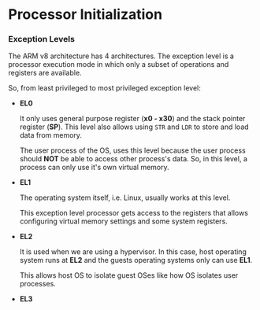 # Processor Initialization

### Exception Levels

The ARM v8 architecture has 4 architectures. The exception level is a processor execution mode in which only a subset of operations and registers are available. 



So, from least privileged to most privileged exception level:

- **EL0**
	
	It only uses general purpose register (**x0 - x30**) and the stack pointer register (**SP**).
	This level also allows using `STR` and `LDR` to store and load data from memory.
	
	The user process of the OS, uses this level because the user process should **NOT** be able to access other process's data.
	So, in this level, a process can only use it's own virtual memory.
        
- **EL1**
	
	The operating system itself, i.e. Linux, usually works at this level. 
	
	This exception level processor gets access to the registers that allows configuring virtual memory settings and some system registers.
	
- **EL2**
	
	It is used when we are using a hypervisor. In this case, host operating system runs at **EL2** and the guests operating systems only can use **EL1**.
	
	This allows host OS to isolate guest OSes like how OS isolates user processes.

- **EL3**

	
